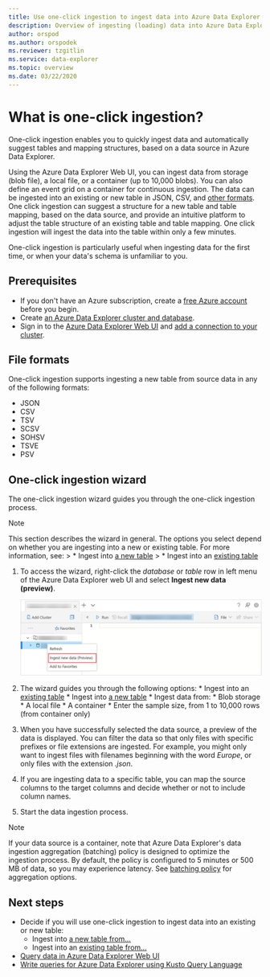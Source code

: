 ```yaml
---
title: Use one-click ingestion to ingest data into Azure Data Explorer
description: Overview of ingesting (loading) data into Azure Data Explorer simply, using one-click ingestion.
author: orspod
ms.author: orspodek
ms.reviewer: tzgitlin
ms.service: data-explorer
ms.topic: overview
ms.date: 03/22/2020
---
```


# What is one-click ingestion? 

One-click ingestion enables you to quickly ingest data and automatically suggest tables and mapping structures, based on a data source in Azure Data Explorer. 

Using the Azure Data Explorer Web UI, you can ingest data from storage (blob file), a local file, or a container (up to 10,000 blobs). You can also define an event grid on a container for continuous ingestion. The data can be ingested into an existing or new table in JSON, CSV, and [other formats](#file-formats). One click ingestion can suggest a structure for a new table and table mapping, based on the data source, and provide an intuitive platform to adjust the table structure of an existing table and table mapping. One click ingestion will ingest the data into the table within only a few minutes.

One-click ingestion is particularly useful when ingesting data for the first time, or when your data's schema is unfamiliar to you.

## Prerequisites

* If you don't have an Azure subscription, create a [free Azure account](https://azure.microsoft.com/free/) before you begin.
* Create [an Azure Data Explorer cluster and database](create-cluster-database-portal.md).
* Sign in to the [Azure Data Explorer Web UI](https://dataexplorer.azure.com/) and [add a connection to your cluster](/azure/data-explorer/web-query-data#add-clusters).

## File formats

One-click ingestion supports ingesting a new table from source data in any of the following formats:
* JSON
* CSV
* TSV
* SCSV
* SOHSV
* TSVE
* PSV

## One-click ingestion wizard

The one-click ingestion wizard guides you through the one-click ingestion process. 

> [!Note]
> This section describes the wizard in general. The options you select depend on whether you are ingesting into a new or existing table. 
> For more information, see:
    > * Ingest into [a new table](one-click-ingestion-new-table.md)
    > * Ingest into an [existing table](one-click-ingestion-existing-table.md) 
    
1. To access the wizard, right-click the *database* or *table* row in left menu of the Azure Data Explorer web UI and select **Ingest new data (preview)**.

    ![Select one-click ingestion in the Web UI](media/ingest-data-one-click/one-click-ingestion-in-webui.png)   

1. The wizard guides you through the following options:
       * Ingest into an [existing table](one-click-ingestion-existing-table.md)
       * Ingest into [a new table](one-click-ingestion-new-table.md)
       * Ingest data from:
              * Blob storage
              * A local file
              * A container
       * Enter the sample size, from 1 to 10,000 rows (from container only)
       
1. When you have successfully selected the data source, a preview of the data is displayed. You can filter the data so that only files with specific prefixes or file extensions are ingested. For example, you might only want to ingest files with filenames beginning with the word *Europe*, or only files with the extension *.json*. 

1. If you are ingesting data to a specific table, you can map the source columns to the target columns and decide whether or not to include column names.

1. Start the data ingestion process.

> [!Note]
> If your data source is a container, note that Azure Data Explorer's data ingestion aggregation (batching) policy is designed to optimize the ingestion process. By default, the policy is configured to 5 minutes or 500 MB of data, so you may experience latency. See [batching policy](/azure/kusto/concepts/batchingpolicy) for aggregation options.

## Next steps

* Decide if you will use one-click ingestion to ingest data into an existing or new table:
    * Ingest into [a new table from...](one-click-ingestion-new-table.md)
    * Ingest into an [existing table from...](one-click-ingestion-existing-table.md) 
* [Query data in Azure Data Explorer Web UI](/azure/data-explorer/web-query-data)
* [Write queries for Azure Data Explorer using Kusto Query Language](/azure/data-explorer/write-queries)